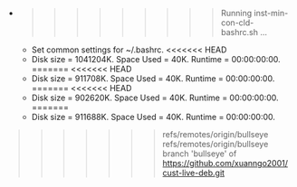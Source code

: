 * >>>>>>>>> Running inst-min-con-cld-bashrc.sh ...
  * Set common settings for ~/.bashrc.
<<<<<<< HEAD
  * Disk size = 1041204K. Space Used = 40K. Runtime = 00:00:00:00.
=======
<<<<<<< HEAD
  * Disk size = 911708K. Space Used = 40K. Runtime = 00:00:00:00.
=======
<<<<<<< HEAD
  * Disk size = 902620K. Space Used = 40K. Runtime = 00:00:00:00.
=======
  * Disk size = 911688K. Space Used = 40K. Runtime = 00:00:00:00.
>>>>>>> refs/remotes/origin/bullseye
>>>>>>> refs/remotes/origin/bullseye
>>>>>>> branch 'bullseye' of https://github.com/xuanngo2001/cust-live-deb.git
